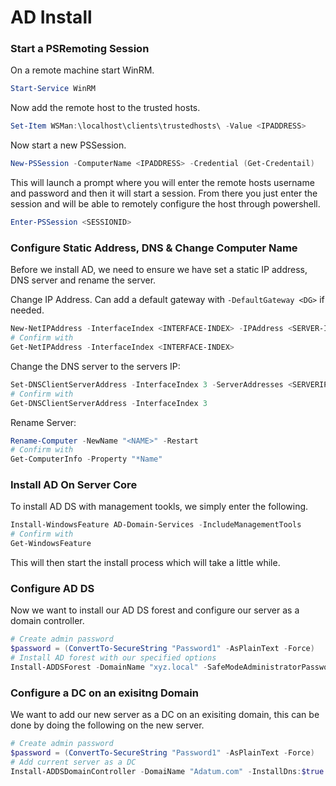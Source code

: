 # AD Install

### Start a PSRemoting Session

On a remote machine start WinRM.

```powershell
Start-Service WinRM
```

Now add the remote host to the trusted hosts.

```powershell
Set-Item WSMan:\localhost\clients\trustedhosts\ -Value <IPADDRESS>
```

Now start a new PSSession.

```powershell
New-PSSession -ComputerName <IPADDRESS> -Credential (Get-Credentail)
```

This will launch a prompt where you will enter the remote hosts username and password and then it will start a session. From there you just enter the session and will be able to remotely configure the host through powershell.

```powershell
Enter-PSSession <SESSIONID>
```

### Configure Static Address, DNS & Change Computer Name

Before we install AD, we need to ensure we have set a static IP address, DNS server and rename the server. 

Change IP Address. Can add a default gateway with ```-DefaultGateway <DG>``` if needed.
```powershell
New-NetIPAddress -InterfaceIndex <INTERFACE-INDEX> -IPAddress <SERVER-IP> -PrefixLength <SUBNETMASK>
# Confirm with
Get-NetIPAddress -InterfaceIndex <INTERFACE-INDEX>
``` 
Change the DNS server to the servers IP:
```powershell
Set-DNSClientServerAddress -InterfaceIndex 3 -ServerAddresses <SERVERIP>
# Confirm with
Get-DNSClientServerAddress -InterfaceIndex 3
``` 

Rename Server:
```powershell
Rename-Computer -NewName "<NAME>" -Restart
# Confirm with
Get-ComputerInfo -Property "*Name"
```


### Install AD On Server Core

To install AD DS with management tookls, we simply enter the following.

```powershell
Install-WindowsFeature AD-Domain-Services -IncludeManagementTools
# Confirm with
Get-WindowsFeature
```
This will then start the install process which will take a little while.

### Configure AD DS

Now we want to install our AD DS forest and configure our server as a domain controller.

```powershell
# Create admin password
$password = (ConvertTo-SecureString "Password1" -AsPlainText -Force)
# Install AD forest with our specified options
Install-ADDSForest -DomainName "xyz.local" -SafeModeAdministratorPassword $password -InstallDns:$true -Force:$true
```


### Configure a DC on an exisitng Domain

We want to add our new server as a DC on an exisiting domain, this can be done by doing the following on the new server.

```powershell
# Create admin password
$password = (ConvertTo-SecureString "Password1" -AsPlainText -Force)
# Add current server as a DC
Install-ADDSDomainController -DomaiName "Adatum.com" -InstallDns:$true -NoRebootOnCompletion:$false -Force:$true 
```

